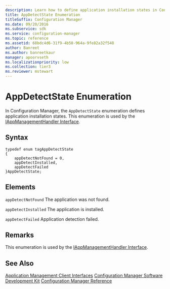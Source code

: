 ```yaml
---
description: Learn how to define application installation states in Configuration Manager using AppDetectState enumeration.
title: AppDetectState Enumeration
titleSuffix: Configuration Manager
ms.date: 09/20/2016
ms.subservice: sdk
ms.service: configuration-manager
ms.topic: reference
ms.assetid: 68bdc4d6-31f9-4b50-964a-9fe82a32f548
author: Banreet
ms.author: banreetkaur
manager: apoorvseth
ms.localizationpriority: low
ms.collection: tier3
ms.reviewer: mstewart
---
```

# AppDetectState Enumeration
In Configuration Manager, the `AppDetectState` enumeration defines application installation states. This enumeration is used by the [IAppManagementHandler Interface](../../../../../develop/reference/core/clients/client-classes/iappmanagementhandler-interface.md).

## Syntax

```
typedef enum tagAppDetectState
{
    appDetectNotFound = 0,
    appDetectInstalled,
    appDetectFailed
}AppDetectState;

```

## Elements
 `appDetectNotFound`
 The application was not found.

 `appDetectInstalled`
 The application is installed.

 `appDetectFailed`
 Application detection failed.

## Remarks
 This enumeration is used by the [IAppManagementHandler Interface](../../../../../develop/reference/core/clients/client-classes/iappmanagementhandler-interface.md).

## See Also
 [Application Management Client Interfaces](../../../../../develop/reference/core/clients/client-classes/application-management-client-interfaces.md)
 [Configuration Manager Software Development Kit](../../../../../develop/core/misc/system-center-configuration-manager-sdk.md)
 [Configuration Manager Reference](../../../../../develop/reference/configuration-manager-reference.md)
